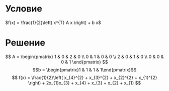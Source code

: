 # Условие
$f(x) = \frac{1}{2}\left( x^{T} A x \right) + b  x$

# Решение
$$
A = \begin{pmatrix}
1 & 0 & 2 & 0 \\
0 & 1 & 0 & 0 \\
2 & 0 & 1 & 0 \\
0 & 0 & 0 & 1
\end{pmatrix}
$$
$$b = \begin{pmatrix}1 & 1 & 1 & 1\end{pmatrix}$$
$$
f(x) = \frac{1}{2}\left( x_{4}^{2} + x_{3}^{2} + x_{2}^{2} + x_{1}^{2} \right) + 2x_{1}x_{3} + x_{4} + x_{3} + x_{2} + x_{1}
$$
